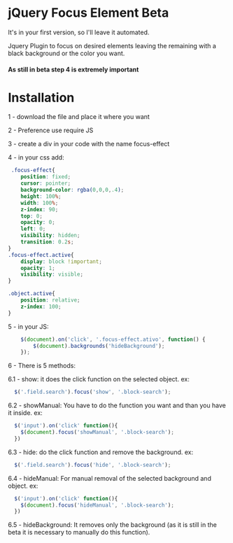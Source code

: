 # jQuery Focus Element Beta

It's in your first version, so I'll leave it automated.

Jquery Plugin to focus on desired elements leaving the remaining with a black background or the color you want.

#### As still in beta step 4 is extremely important

# Installation

1 - download the file and place it where you want

2 - Preference use require JS

3 - create a div in your code with the name focus-effect

4 - in your css add:

```css
 .focus-effect{ 
    position: fixed;
    cursor: pointer;
    background-color: rgba(0,0,0,.4);
    height: 100%;
    width: 100%;
    z-index: 90;
    top: 0;
    opacity: 0;
    left: 0;
    visibility: hidden;
    transition: 0.2s;
}
.focus-effect.active{
    display: block !important;
    opacity: 1;
    visibility: visible;
}

.object.active{
    position: relative;
    z-index: 100;
}
```

5 - in your JS:
```javascript
    $(document).on('click', '.focus-effect.ativo', function() {
        $(document).backgrounds('hideBackground');
    });
```


6 - There is 5 methods: 

6.1 - show: it does the click function on the selected object. ex:
```javascript
  $('.field.search').focus('show', '.block-search');
```
6.2 - showManual: You have to do the function you want and than you have it inside. ex:
```javascript
  $('input').on('click' function(){
    $(document).focus('showManual', '.block-search');
  }) 
```

6.3 - hide: do the click function and remove the background. ex:
```javascript
  $('.field.search').focus('hide', '.block-search');
```

6.4 - hideManual: For manual removal of the selected background and object. ex:
```javascript
  $('input').on('click' function(){
    $(document).focus('hideManual', '.block-search');
  })
```
  
6.5 - hideBackground: It removes only the background (as it is still in the beta it is necessary to manually do this function).



